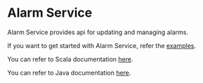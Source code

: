 Alarm Service
=========================

Alarm Service provides api for updating and managing alarms.

If you want to get started with Alarm Service, refer the [examples](https://tmtsoftware.github.io/csw-prod/services/alarm.html).

You can refer to Scala documentation [here](https://tmtsoftware.github.io/csw-prod/api/scala/csw/alarm/api/index.html).

You can refer to Java documentation [here](https://tmtsoftware.github.io/csw-prod/api/java/?/index.html).